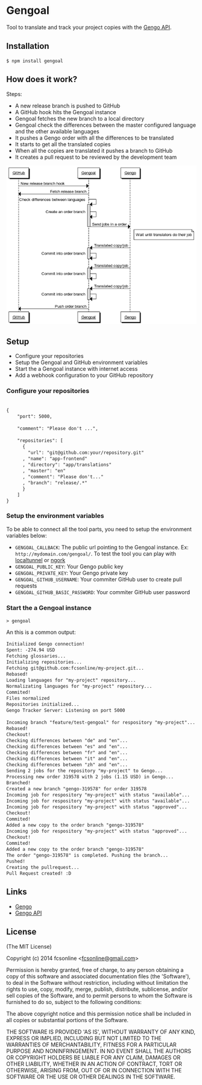 # Gengoal

  Tool to translate and track your project copies with the [Gengo API](http://www.gengo.com).
  

## Installation

    $ npm install gengoal
    
## How does it work?

Steps:

- A new release branch is pushed to GitHub
- A GitHub hook hits the Gengoal instance
- Gengoal fetches the new branch to a local directory
- Gengoal check the differences between the master configured language and the other available languages
- It pushes a Gengo order with all the differences to be translated
- It starts to get all the translated copies
- When all the copies are translated it pushes a branch to GitHub
- It creates a pull request to be reviewed by the development team

![](./docs/diagram.png)
    
## Setup

- Configure your repositories
- Setup the Gengoal and GitHub environment variables
- Start the a Gengoal instance with internet access
- Add a webhook configuration to your GitHub repository


### Configure your repositories

```

{
    "port": 5000,

    "comment": "Please don't ...",

    "repositories": [
      {
        "url": "git@github.com:your/repository.git"
      , "name": "app-frontend"
      , "directory": "app/translations"
      , "master": "en"
      , "comment": "Please don't..."
      , "branch": "release/.*"
      }
    ]
}

```

### Setup the environment variables

To be able to connect all the tool parts, you need to setup the environment variables below: 

- `GENGOAL_CALLBACK`: The public url pointing to the Gengoal instance. Ex: `http://mydomain.com/gengoal/`. To test the tool you can play with [localtunnel](https://localtunnel.me) or [ngork](https://ngrok.com)
- `GENGOAL_PUBLIC_KEY`: Your Gengo public key
- `GENGOAL_PRIVATE_KEY`: Your Gengo private key
- `GENGOAL_GITHUB_USERNAME`: Your commiter GitHub user to create pull requests
- `GENGOAL_GITHUB_BASIC_PASSWORD`: Your commiter GitHub user password

### Start the a Gengoal instance

```
> gengoal
```

An this is a common output:

```
Initialized Gengo connection!
Spent: -274.94 USD
Fetching glossaries...
Initializing repositories...
Fetching git@github.com:fcsonline/my-project.git...
Rebased!
Loading languages for "my-project" repository...
Normalizating languages for "my-project" repository...
Commited!
Files normalized
Repositories initialized...
Gengo Tracker Server: Listening on port 5000

Incoming branch "feature/test-gengoal" for respository "my-project"...
Rebased!
Checkout!
Checking differences between "de" and "en"...
Checking differences between "es" and "en"...
Checking differences between "fr" and "en"...
Checking differences between "it" and "en"...
Checking differences between "zh" and "en"...
Sending 2 jobs for the repository "my-project" to Gengo...
Processing new order 319578 with 2 jobs (1.15 USD) in Gengo...
Branched!
Created a new branch "gengo-319578" for order 319578
Incoming job for respository "my-project" with status "available"...
Incoming job for respository "my-project" with status "available"...
Incoming job for respository "my-project" with status "approved"...
Checkout!
Commited!
Added a new copy to the order branch "gengo-319578"
Incoming job for respository "my-project" with status "approved"...
Checkout!
Commited!
Added a new copy to the order branch "gengo-319578"
The order "gengo-319578" is completed. Pushing the branch...
Pushed!
Creating the pullrequest...
Pull Request created! :D
```

    
## Links

 - [Gengo](https://www.gengo.com/)
 - [Gengo API](https://developers.gengo.com/)

## License

(The MIT License)

Copyright (c) 2014 fcsonline &lt;fcsonline@gmail.com&gt;

Permission is hereby granted, free of charge, to any person obtaining
a copy of this software and associated documentation files (the
'Software'), to deal in the Software without restriction, including
without limitation the rights to use, copy, modify, merge, publish,
distribute, sublicense, and/or sell copies of the Software, and to
permit persons to whom the Software is furnished to do so, subject to
the following conditions:

The above copyright notice and this permission notice shall be
included in all copies or substantial portions of the Software.

THE SOFTWARE IS PROVIDED 'AS IS', WITHOUT WARRANTY OF ANY KIND,
EXPRESS OR IMPLIED, INCLUDING BUT NOT LIMITED TO THE WARRANTIES OF
MERCHANTABILITY, FITNESS FOR A PARTICULAR PURPOSE AND NONINFRINGEMENT.
IN NO EVENT SHALL THE AUTHORS OR COPYRIGHT HOLDERS BE LIABLE FOR ANY
CLAIM, DAMAGES OR OTHER LIABILITY, WHETHER IN AN ACTION OF CONTRACT,
TORT OR OTHERWISE, ARISING FROM, OUT OF OR IN CONNECTION WITH THE
SOFTWARE OR THE USE OR OTHER DEALINGS IN THE SOFTWARE.
